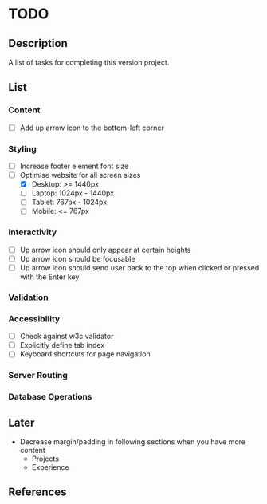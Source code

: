 # TODO

## Description

A list of tasks for completing this version project.

## List

### Content

- [ ] Add up arrow icon to the bottom-left corner

### Styling

- [ ] Increase footer element font size
- [ ] Optimise website for all screen sizes
    - [x] Desktop: >= 1440px
    - [ ] Laptop: 1024px - 1440px
    - [ ] Tablet: 767px - 1024px
    - [ ] Mobile: <= 767px

### Interactivity

- [ ] Up arrow icon should only appear at certain heights
- [ ] Up arrow icon should be focusable
- [ ] Up arrow icon should send user back to the top when clicked or pressed
with the Enter key

### Validation

### Accessibility

- [ ] Check against w3c validator
- [ ] Explicitly define tab index
- [ ] Keyboard shortcuts for page navigation

### Server Routing

### Database Operations

## Later

- Decrease margin/padding in following sections when you have more content
    - Projects
    - Experience

## References

